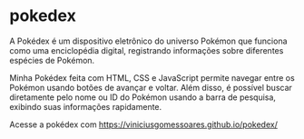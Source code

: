 # pokedex
A Pokédex é um dispositivo eletrônico do universo Pokémon que funciona como uma enciclopédia digital, registrando informações sobre diferentes espécies de Pokémon.

Minha Pokédex feita com HTML, CSS e JavaScript permite navegar entre os Pokémon usando botões de avançar e voltar. Além disso, é possível buscar diretamente pelo nome ou ID do Pokémon usando a barra de pesquisa, exibindo suas informações rapidamente.

Acesse a pokédex com <a>https://viniciusgomessoares.github.io/pokedex/</a>
